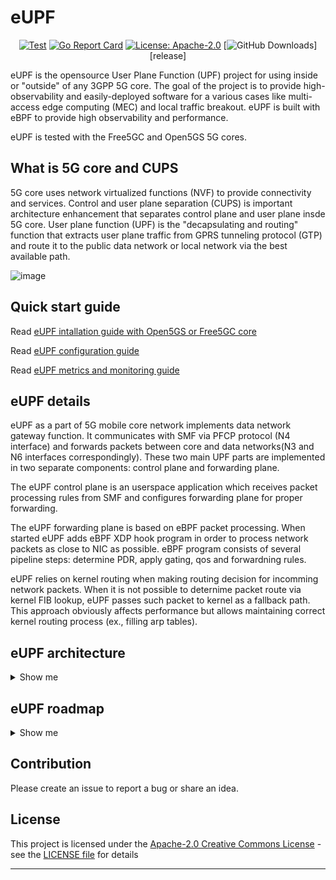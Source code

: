 # eUPF

<div align="center">

[![Test][test-img]][test]
[![Go Report Card][go-report-img]][go-report]
[![License: Apache-2.0][license-img]][license]
[![GitHub Downloads][github-downloads-img]][release]

</div>

eUPF is the opensource User Plane Function (UPF) project for using inside or "outside" of any 3GPP 5G core. The goal of the project is to provide high-observability and easily-deployed software for a various cases like multi-access edge computing (MEC) and local traffic breakout. eUPF is built with eBPF to provide high observability and performance.

 eUPF is tested with the Free5GC and Open5GS 5G cores.

## What is 5G core and CUPS

5G core uses network virtualized functions (NVF) to provide connectivity and services.
Control and user plane separation (CUPS) is important architecture enhancement that separates control plane and user plane insde 5G core.
User plane function (UPF) is the "decapsulating and routing" function that extracts user plane traffic from GPRS tunneling protocol (GTP) and route it to the public data network or local network via the best available path.

![image](https://user-images.githubusercontent.com/119619173/233130952-e5634aff-b177-4274-a2d7-0e51a5488e5d.png)

## Quick start guide

Read [eUPF intallation guide with Open5GS or Free5GC core](./docs/install.md)

Read [eUPF configuration guide](./docs/Configuration.md)

Read [eUPF metrics and monitoring guide](./docs/metrics.md)

## eUPF details

eUPF as a part of 5G mobile core network implements data network gateway function. It communicates with SMF via PFCP protocol (N4 interface) and forwards packets between core and data networks(N3 and N6 interfaces correspondingly). These two main UPF parts are implemented in two separate components: control plane and forwarding plane.

The eUPF control plane is an userspace application which receives packet processing rules from SMF and configures forwarding plane for proper forwarding.

The eUPF forwarding plane is based on eBPF packet processing. When started eUPF adds eBPF XDP hook program in order to process network packets as close to NIC as possible. eBPF program consists of several pipeline steps: determine PDR, apply gating, qos and forwardning rules.

eUPF relies on kernel routing when making routing decision for incomming network packets. When it is not possible to deternime packet route via kernel FIB lookup, eUPF passes such packet to kernel as a fallback path. This approach obviously affects performance but allows maintaining correct kernel routing process (ex., filling arp tables).

## eUPF architecture

<details><summary>Show me</summary>

### Eagle-eye overview

![UPF-Arch2](https://user-images.githubusercontent.com/20152142/207142700-cc3f17a5-203f-4b43-b712-a518cb627968.png)

### Detailed architecture
![image](https://user-images.githubusercontent.com/20152142/228003420-0a2be83e-095e-4ad4-8635-0eb434951a3e.png)

### Current limitation

- Only one PDR in PFCP session per direction
- Only single FAR supported
- Only XDP generic mode

### Packet forwarding pipeline

![UPF-Forwarding](https://user-images.githubusercontent.com/20152142/207142725-0af400bb-8ff8-4f36-93bd-3c461c0e7ce4.png)
</details>

## eUPF roadmap

<details><summary>Show me</summary>

### Control plane

- [x]  PFCP Association Setup/Release and Heartbeats
- [x]  Session Establishment/Modification with support for PFCP entities such as Packet Detection Rules (PDRs), Forwarding Action Rules (FARs), QoS Enforcement Rules (QERs).
- [ ]  UPF-initiated PFCP association
- [ ]  UPF-based UE IP address assignment

### Data plane

- [x]  IPv4 support
- [x]  N3, N4, N6 interfaces
- [x]  Single & Multi-port support
- [x]  Static IP routing
- [x]  Basic QoS support with per-session rate limiting
- [ ]  I-UPF/A-UPF ULCL/Branching (N9 interface)

### Management plane
- [x]  Free5gc compatibility
- [x]  Open5gs compatibility
- [x]  Integration with Prometheus for exporting PFCP and data plane-level metrics
- [ ]  Monitoring/Debugging capabilties using tcpdump and cli

### 3GPP specs compatibility
- [ ]  `FTUP` F-TEID allocation / release in the UP function is supported by the UP function.
- [ ]  `UEIP` Allocating UE IP addresses or prefixes.
- [ ]  `SSET` PFCP sessions successively controlled by different SMFs of a same SMF Set.
- [ ]  `MPAS` Multiple PFCP associations to the SMFs in an SMF set.
- [ ]  `QFQM` Per QoS flow per UE QoS monitoring.
- [ ]  `GPQM` Per GTP-U Path QoS monitoring.
- [ ]  `RTTWP` RTT measurements towards the UE Without PMF.

 </details>

## Contribution

Please create an issue to report a bug or share an idea.

## License
This project is licensed under the [Apache-2.0 Creative Commons License](https://www.apache.org/licenses/LICENSE-2.0) - see the [LICENSE file](./LICENSE) for details

---

[test]: https://github.com/edgecomllc/eupf/actions/workflows/test.yml
[test-img]: https://github.com/edgecomllc/eupf/actions/workflows/test.yml/badge.svg
[go-report]: https://goreportcard.com/report/github.com/edgecomllc/eupf
[go-report-img]: https://goreportcard.com/badge/github.com/edgecomllc/eupf
[github-downloads-img]: https://img.shields.io/github/downloads/edgecomllc/eupf/total?logo=github
[license]: https://github.com/edgecomllc/eupf/blob/main/LICENSE
[license-img]: https://img.shields.io/badge/License-Apache%202.0-blue.svg
